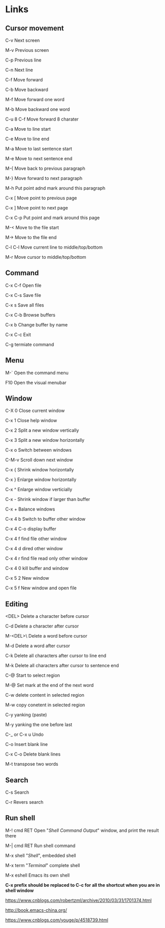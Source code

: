 
# Links

## Cursor movement

C-v   Next screen

M-v   Previous screen

C-p   Previous line

C-n   Next line

C-f   Move forward

C-b   Move backward

M-f   Move forward one word

M-b   Move backward one word

C-u 8 C-f Move forward 8 charater


C-a   Move to line start

C-e   Move to line end

M-a   Move to last sentence start

M-e   Move to next sentence end


M-{   Move back to previous paragraph

M-}   Move forward to next paragraph

M-h   Put point adnd mark around this paragraph

C-x \[ Move point to previous page

C-x ] Move point to next page

C-x C-p Put point and mark around this page

M-<   Move to the file start

M->   Move to the file end

C-l C-l Move current line to middle/top/bottom

M-r   Move cursor to middle/top/bottom


## Command

C-x C-f Open file

C-x C-s Save file

C-x s Save all files

C-x C-b Browse buffers

C-x b Change buffer by name

C-x C-c Exit

C-g termiate command

## Menu

M-` Open the command menu

F10 Open the visual menubar

## Window

C-X 0 Close current window

C-x 1 Close help window

C-x 2 Split a new window vertically

C-x 3 Split a new window horizontally

C-x o Switch between windows

C-M-v Scroll down next window

C-x { Shrink window horizontally

C-x } Enlarge window horizontally

C-x ^ Enlarge window verticially

C-x - Shrink window if larger than buffer

C-x + Balance windows

C-x 4 b Switch to buffer other window

C-x 4 C-o display buffer

C-x 4 f find file other window

C-x 4 d dired other window

C-x 4 r find file read only other window

C-x 4 0 kill buffer and window

C-x 5 2 New window

C-x 5 f New window and open file

## Editing

\<DEL\> Delete a character before cursor

C-d Delete a character after cursor

M-\<DEL>\ Delete a word before cursor
  
M-d Delete a word after cursor

C-k Delete all characters after cursor to line end

M-k Delete all characters after cursor to sentence end

C-@ Start to select region

M-@ Set mark at the end of the next word

C-w delete content in selected region

M-w copy conetent in selected region

C-y yanking (paste)

M-y yanking the one before last

C-_  or C-x u  Undo

C-o   Insert blank line

C-x C-o Delete blank lines

M-t transpose two words

## Search

C-s Search

C-r Revers search

## Run shell

M-! cmd RET Open "*Shell Command Output*" window, and print the result there

M-| cmd RET Run shell command

M-x shell "*Shell*", embedded shell

M-x term "*Terminal*" complete shell

M-x eshell Emacs its own shell

**C-x prefix should be replaced to C-c for all the shortcut when you are in shell window** 




https://www.cnblogs.com/robertzml/archive/2010/03/31/1701374.html

http://book.emacs-china.org/

https://www.cnblogs.com/youge/p/4518739.html

